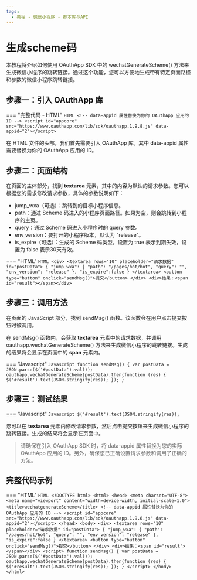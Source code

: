```yaml
---
tags:
  - 教程 - 微信小程序 - 脚本库与API
---
```


# 生成scheme码

本教程将介绍如何使用 OAuthApp SDK 中的 wechatGenerateScheme() 方法来生成微信小程序的跳转链接。通过这个功能，您可以方便地生成带有特定页面路径和参数的微信小程序跳转链接。

## 步骤一：引入 OAuthApp 库
=== "完整代码 - HTML"
    ```HTML
    <!-- data-appid 属性替换为你的 OAuthApp 应用的 ID -->
    <script id="appcore" src="https://www.oauthapp.com/lib/sdk/oauthapp.1.9.8.js" data-appid="2"></script>
    ```

在 HTML 文件的头部，我们首先需要引入 OAuthApp 库。其中 data-appid 属性需要替换为你的 OAuthApp 应用的 ID。


## 步骤二：页面结构


在页面的主体部分，找到 **textarea** 元素，其中的内容为默认的请求参数。您可以根据您的需求修改请求参数，具体的参数说明如下：

- jump_wxa（可选）：跳转到的目标小程序信息。
- path：通过 Scheme 码进入的小程序页面路径。如果为空，则会跳转到小程序的主页。
- query：通过 Scheme 码进入小程序时的 query 参数。
- env_version：要打开的小程序版本，默认为 "release"。
- is_expire（可选）：生成的 Scheme 码类型。设置为 true 表示到期失效，设置为 false 表示30天有效。

=== "HTML"
    ```HTML
    <div>
        <textarea rows="10" placeholder="请求数据" id="postData">
            {
            "jump_wxa":
            {
                "path": "/pages/hot/hot",
                "query": "",
                "env_version": "release"
            },
            "is_expire":false
            }
        </textarea>
        <button type="button" onclick="sendMsg()">提交</button>
    </div>
    <div>结果：<span id="result"></span></div>
    ```


## 步骤三：调用方法

在页面的 JavaScript 部分，找到 sendMsg() 函数。该函数会在用户点击提交按钮时被调用。

在 sendMsg() 函数内，会获取 **textarea** 元素中的请求数据，并调用 oauthapp.wechatGenerateScheme() 方法来生成微信小程序的跳转链接。生成的结果将会显示在页面中的 **span** 元素内。

=== "Javascript"
    ```Javascript
    function sendMsg() {
        var postData = JSON.parse($('#postData').val());
        oauthapp.wechatGenerateScheme(postData).then(function (res) {
            $('#result').text(JSON.stringify(res));
        });
    }
    ```



## 步骤三：测试结果

=== "Javascript"
    ```Javascript
    $('#result').text(JSON.stringify(res));
    ```

您可以在 **textarea** 元素内修改请求参数，然后点击提交按钮来生成微信小程序的跳转链接。生成的结果将会显示在页面中。

> 请确保在引入 OAuthApp SDK 时，将 data-appid 属性替换为您的实际 OAuthApp 应用的 ID。另外，确保您已正确设置请求参数和调用了正确的方法。


## 完整代码示例

=== "HTML"
    ```HTML
    <!DOCTYPE html>
    <html>
    <head>
        <meta charset="UTF-8">
        <meta name="viewport" content="width=device-width, initial-scale=1.0">
        <title>wechatgenerateScheme</title>
        <!-- data-appid 属性替换为你的 OAuthApp 应用的 ID -->
        <script id="appcore" src="https://www.oauthapp.com/lib/sdk/oauthapp.1.9.8.js" data-appid="2"></script>
    </head>
    <body>
        <div>
            <textarea rows="10" placeholder="请求数据" id="postData">
                {
                "jump_wxa":
                {
                    "path": "/pages/hot/hot",
                    "query": "",
                    "env_version": "release"
                },
                "is_expire":false
                }
            </textarea>
            <button type="button" onclick="sendMsg()">提交</button>
        </div>
        <div>结果：<span id="result"></span></div>
        <script>
            function sendMsg() {
                var postData = JSON.parse($('#postData').val());
                oauthapp.wechatGenerateScheme(postData).then(function (res) {
                    $('#result').text(JSON.stringify(res));
                });
            }
        </script>
    </body>
    </html>
    ```

